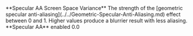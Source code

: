 <tr>
<td>**Specular AA Screen Space Variance**</td>
<td>The strength of the [geometric specular anti-aliasing](../../Geometric-Specular-Anti-Aliasing.md) effect between 0 and 1. Higher values produce a blurrier result with less aliasing.</td>
<td>**Specular AA** enabled</td>
<td>0.0</td>
</tr>
